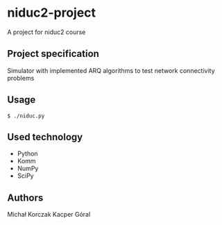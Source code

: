 # niduc2-project
A project for niduc2 course 

## Project specification
Simulator with implemented ARQ algorithms to test network connectivity problems

## Usage
```
$ ./niduc.py
```

## Used technology
* Python
* Komm
* NumPy
* SciPy

## Authors
Michał Korczak
Kacper Góral
